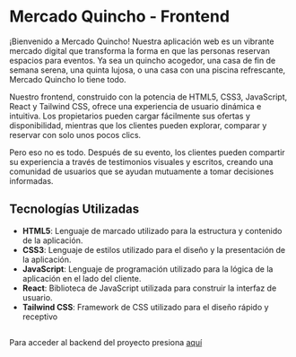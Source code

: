 # Mercado Quincho - Frontend

¡Bienvenido a Mercado Quincho! Nuestra aplicación web es un vibrante mercado digital que transforma la forma en que las personas reservan espacios para eventos. Ya sea un quincho acogedor, una casa de fin de semana serena, una quinta lujosa, o una casa con una piscina refrescante, Mercado Quincho lo tiene todo.

Nuestro frontend, construido con la potencia de HTML5, CSS3, JavaScript, React y Tailwind CSS, ofrece una experiencia de usuario dinámica e intuitiva. Los propietarios pueden cargar fácilmente sus ofertas y disponibilidad, mientras que los clientes pueden explorar, comparar y reservar con solo unos pocos clics.

Pero eso no es todo. Después de su evento, los clientes pueden compartir su experiencia a través de testimonios visuales y escritos, creando una comunidad de usuarios que se ayudan mutuamente a tomar decisiones informadas.

## Tecnologías Utilizadas

- **HTML5**: Lenguaje de marcado utilizado para la estructura y contenido de la aplicación.
- **CSS3**: Lenguaje de estilos utilizado para el diseño y la presentación de la aplicación.
- **JavaScript**: Lenguaje de programación utilizado para la lógica de la aplicación en el lado del cliente.
- **React**: Biblioteca de JavaScript utilizada para construir la interfaz de usuario.
- **Tailwind CSS**: Framework de CSS utilizado para el diseño rápido y receptivo

##
Para acceder al backend del proyecto presiona [aquí](https://github.com/QuinSDev/mercado-quincho-backend)
